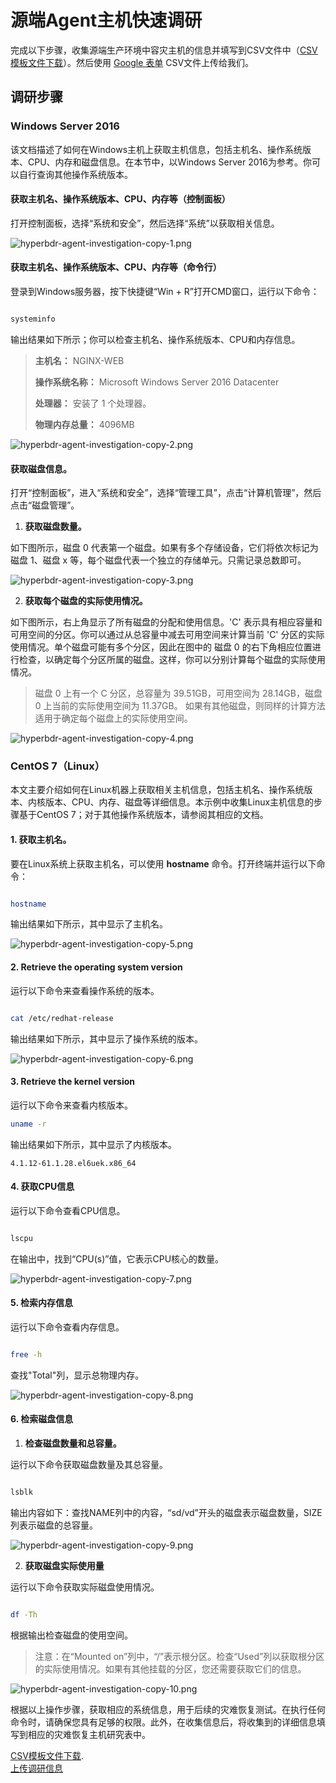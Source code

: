 # 源端Agent主机快速调研

完成以下步骤，收集源端生产环境中容灾主机的信息并填写到CSV文件中（[CSV 模板文件下载](https://hyperbdr-system-image-do-not-delete.obs.ap-southeast-3.myhuaweicloud.com/Host%28Windows%20or%20Linux%29%20Quick%20Investigation%20information%20template.xlsx)）。然后使用 [Google 表单](https://docs.google.com/forms/d/1ikUHJxwYqeYmfBuk2Tl7Fy1I9aYIqvlFsSsg21rqfTs/prefill) CSV文件上传给我们。

## 调研步骤

### Windows Server 2016

该文档描述了如何在Windows主机上获取主机信息，包括主机名、操作系统版本、CPU、内存和磁盘信息。在本节中，以Windows Server 2016为参考。你可以自行查询其他操作系统版本。

#### 获取主机名、操作系统版本、CPU、内存等（控制面板）

打开控制面板，选择“系统和安全”，然后选择“系统”以获取相关信息。

![hyperbdr-agent-investigation-copy-1.png](./images/hyperbdr-agent-investigation-copy-1.png)

#### 获取主机名、操作系统版本、CPU、内存等（命令行）

登录到Windows服务器，按下快捷键“Win + R”打开CMD窗口，运行以下命令：

```powershell

systeminfo

```

输出结果如下所示；你可以检查主机名、操作系统版本、CPU和内存信息。

> **主机名：** NGINX-WEB
>
> **操作系统名称：** Microsoft Windows Server 2016 Datacenter
> 
> **处理器：** 安装了 1 个处理器。
> 
> **物理内存总量：** 4096MB

![hyperbdr-agent-investigation-copy-2.png](./images/hyperbdr-agent-investigation-copy-2.png)

#### 获取磁盘信息。

打开“控制面板”，进入“系统和安全”，选择“管理工具”，点击“计算机管理”，然后点击“磁盘管理”。

1. **获取磁盘数量。**

如下图所示，磁盘 0 代表第一个磁盘。如果有多个存储设备，它们将依次标记为 磁盘 1、磁盘 x 等，每个磁盘代表一个独立的存储单元。只需记录总数即可。

![hyperbdr-agent-investigation-copy-3.png](./images/hyperbdr-agent-investigation-copy-3.png)

2. **获取每个磁盘的实际使用情况。**

如下图所示，右上角显示了所有磁盘的分配和使用信息。'C' 表示具有相应容量和可用空间的分区。你可以通过从总容量中减去可用空间来计算当前 'C' 分区的实际使用情况。单个磁盘可能有多个分区，因此在图中的 磁盘 0 的右下角相应位置进行检查，以确定每个分区所属的磁盘。这样，你可以分别计算每个磁盘的实际使用情况。

> 磁盘 0 上有一个 C 分区，总容量为 39.51GB，可用空间为 28.14GB，磁盘 0 上当前的实际使用空间为 11.37GB。
> 如果有其他磁盘，则同样的计算方法适用于确定每个磁盘上的实际使用空间。

![hyperbdr-agent-investigation-copy-4.png](./images/hyperbdr-agent-investigation-copy-4.png)

### CentOS 7（Linux）

本文主要介绍如何在Linux机器上获取相关主机信息，包括主机名、操作系统版本、内核版本、CPU、内存、磁盘等详细信息。本示例中收集Linux主机信息的步骤基于CentOS 7；对于其他操作系统版本，请参阅其相应的文档。

#### 1. 获取主机名。

要在Linux系统上获取主机名，可以使用 **hostname** 命令。打开终端并运行以下命令：

```bash

hostname

```

输出结果如下所示，其中显示了主机名。

![hyperbdr-agent-investigation-copy-5.png](./images/hyperbdr-agent-investigation-copy-5.png)

#### 2. Retrieve the operating system version

运行以下命令来查看操作系统的版本。

```bash

cat /etc/redhat-release

```

输出结果如下所示，其中显示了操作系统的版本。

![hyperbdr-agent-investigation-copy-6.png](./images/hyperbdr-agent-investigation-copy-6.png)

#### 3. Retrieve the kernel version

运行以下命令来查看内核版本。

```bash
uname -r
```

输出结果如下所示，其中显示了内核版本。

```
4.1.12-61.1.28.el6uek.x86_64
```

#### 4. 获取CPU信息

运行以下命令查看CPU信息。

```bash

lscpu

```

在输出中，找到“CPU(s)”值，它表示CPU核心的数量。

![hyperbdr-agent-investigation-copy-7.png](./images/hyperbdr-agent-investigation-copy-7.png)

#### 5. 检索内存信息

运行以下命令查看内存信息。

```bash

free -h

```

查找"Total"列，显示总物理内存。

![hyperbdr-agent-investigation-copy-8.png](./images/hyperbdr-agent-investigation-copy-8.png)

#### 6. 检索磁盘信息

1. **检查磁盘数量和总容量。**

运行以下命令获取磁盘数量及其总容量。

```bash

lsblk

```

输出内容如下：查找NAME列中的内容，“sd/vd”开头的磁盘表示磁盘数量，SIZE列表示磁盘的总容量。

![hyperbdr-agent-investigation-copy-9.png](./images/hyperbdr-agent-investigation-copy-9.png)

2. **获取磁盘实际使用量**

运行以下命令获取实际磁盘使用情况。

```bash

df -Th

```

根据输出检查磁盘的使用空间。

> 注意：在“Mounted on”列中，“/”表示根分区。检查“Used”列以获取根分区的实际使用情况。如果有其他挂载的分区，您还需要获取它们的信息。

![hyperbdr-agent-investigation-copy-10.png](./images/hyperbdr-agent-investigation-copy-10.png)

根据以上操作步骤，获取相应的系统信息，用于后续的灾难恢复测试。在执行任何命令时，请确保您具有足够的权限。此外，在收集信息后，将收集到的详细信息填写到相应的灾难恢复主机研究表中。  

[CSV模板文件下载](https://hyperbdr-system-image-do-not-delete.obs.ap-southeast-3.myhuaweicloud.com/Host%28Windows%20or%20Linux%29%20Quick%20Investigation%20information%20template.xlsx).  
[上传调研信息](https://docs.google.com/forms/d/1ikUHJxwYqeYmfBuk2Tl7Fy1I9aYIqvlFsSsg21rqfTs/prefill)
